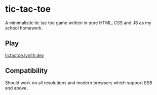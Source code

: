# tic-tac-toe
A minimalistic tic tac toe game written in pure HTML, CSS and JS as my school homework.

## Play
[tictactoe.lynith.dev](https://tictactoe.lynith.dev/)

## Compatibility
Should work on all resolutions and modern browsers which support ES6 and above.